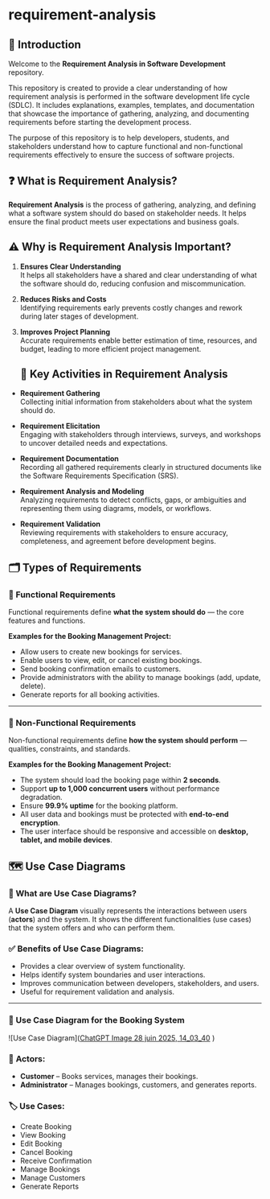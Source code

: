 # requirement-analysis
## 📄 Introduction

Welcome to the **Requirement Analysis in Software Development** repository.

This repository is created to provide a clear understanding of how requirement analysis is performed in the software development life cycle (SDLC). It includes explanations, examples, templates, and documentation that showcase the importance of gathering, analyzing, and documenting requirements before starting the development process.

The purpose of this repository is to help developers, students, and stakeholders understand how to capture functional and non-functional requirements effectively to ensure the success of software projects.

## ❓ What is Requirement Analysis?

**Requirement Analysis** is the process of gathering, analyzing, and defining what a software system should do based on stakeholder needs. It helps ensure the final product meets user expectations and business goals.

## ⚠️ Why is Requirement Analysis Important?

1. **Ensures Clear Understanding**  
   It helps all stakeholders have a shared and clear understanding of what the software should do, reducing confusion and miscommunication.

2. **Reduces Risks and Costs**  
   Identifying requirements early prevents costly changes and rework during later stages of development.

3. **Improves Project Planning**  
   Accurate requirements enable better estimation of time, resources, and budget, leading to more efficient project management.

   ## 🔑 Key Activities in Requirement Analysis

- **Requirement Gathering**  
  Collecting initial information from stakeholders about what the system should do.

- **Requirement Elicitation**  
  Engaging with stakeholders through interviews, surveys, and workshops to uncover detailed needs and expectations.

- **Requirement Documentation**  
  Recording all gathered requirements clearly in structured documents like the Software Requirements Specification (SRS).

- **Requirement Analysis and Modeling**  
  Analyzing requirements to detect conflicts, gaps, or ambiguities and representing them using diagrams, models, or workflows.

- **Requirement Validation**  
  Reviewing requirements with stakeholders to ensure accuracy, completeness, and agreement before development begins.

## 🗂️ Types of Requirements

### 🔹 Functional Requirements

Functional requirements define **what the system should do** — the core features and functions.

**Examples for the Booking Management Project:**
- Allow users to create new bookings for services.
- Enable users to view, edit, or cancel existing bookings.
- Send booking confirmation emails to customers.
- Provide administrators with the ability to manage bookings (add, update, delete).
- Generate reports for all booking activities.

---

### 🔸 Non-Functional Requirements

Non-functional requirements define **how the system should perform** — qualities, constraints, and standards.

**Examples for the Booking Management Project:**
- The system should load the booking page within **2 seconds**.
- Support **up to 1,000 concurrent users** without performance degradation.
- Ensure **99.9% uptime** for the booking platform.
- All user data and bookings must be protected with **end-to-end encryption**.
- The user interface should be responsive and accessible on **desktop, tablet, and mobile devices**.

## 🗺️ Use Case Diagrams

### 📌 What are Use Case Diagrams?

A **Use Case Diagram** visually represents the interactions between users (**actors**) and the system. It shows the different functionalities (use cases) that the system offers and who can perform them.

### ✅ Benefits of Use Case Diagrams:
- Provides a clear overview of system functionality.
- Helps identify system boundaries and user interactions.
- Improves communication between developers, stakeholders, and users.
- Useful for requirement validation and analysis.

---

### 🎨 Use Case Diagram for the Booking System

![Use Case Diagram]([ChatGPT Image 28 juin 2025, 14_03_40](https://github.com/user-attachments/assets/f678b5c7-738d-4fca-8051-982c412513f1)
)

### 👥 **Actors:**
- **Customer** – Books services, manages their bookings.
- **Administrator** – Manages bookings, customers, and generates reports.

### 🏷️ **Use Cases:**
- Create Booking
- View Booking
- Edit Booking
- Cancel Booking
- Receive Confirmation
- Manage Bookings
- Manage Customers
- Generate Reports



